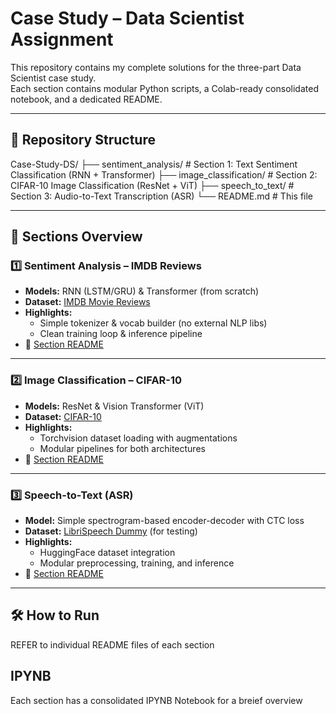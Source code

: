 # Case Study – Data Scientist Assignment

This repository contains my complete solutions for the three-part Data Scientist case study.  
Each section contains modular Python scripts, a Colab-ready consolidated notebook, and a dedicated README.

---

## 📂 Repository Structure

Case-Study-DS/
├── sentiment_analysis/ # Section 1: Text Sentiment Classification (RNN + Transformer)
├── image_classification/ # Section 2: CIFAR-10 Image Classification (ResNet + ViT)
├── speech_to_text/ # Section 3: Audio-to-Text Transcription (ASR)
└── README.md # This file


---

## 📜 Sections Overview

### 1️⃣ Sentiment Analysis – IMDB Reviews
- **Models:** RNN (LSTM/GRU) & Transformer (from scratch)
- **Dataset:** [IMDB Movie Reviews](https://ai.stanford.edu/~amaas/data/sentiment/)
- **Highlights:**  
  - Simple tokenizer & vocab builder (no external NLP libs)
  - Clean training loop & inference pipeline
- 📄 [Section README](sentiment_analysis/README.md)

---

### 2️⃣ Image Classification – CIFAR-10
- **Models:** ResNet & Vision Transformer (ViT)
- **Dataset:** [CIFAR-10](https://www.cs.toronto.edu/~kriz/cifar.html)
- **Highlights:**  
  - Torchvision dataset loading with augmentations
  - Modular pipelines for both architectures
- 📄 [Section README](image_classification/README.md)

---

### 3️⃣ Speech-to-Text (ASR)
- **Model:** Simple spectrogram-based encoder-decoder with CTC loss
- **Dataset:** [LibriSpeech Dummy](https://huggingface.co/datasets/hf-internal-testing/librispeech_asr_dummy) (for testing)
- **Highlights:**  
  - HuggingFace dataset integration
  - Modular preprocessing, training, and inference
- 📄 [Section README](speech_to_text/README.md)

---

## 🛠 How to Run
 REFER to individual README files of each section

 ## IPYNB

 Each section has a consolidated IPYNB Notebook for a breief overview
